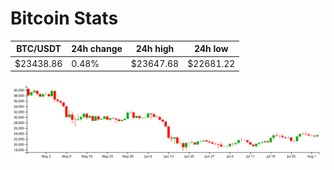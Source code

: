 # Bitcoin Stats

BTC/USDT|24h change|24h high|24h low|
|---|---|---|---|
|$23438.86|0.48%|$23647.68|$22681.22|

<img src="./chart.svg">
